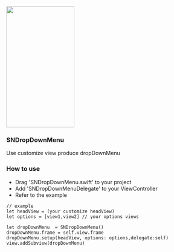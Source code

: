 <img src="http://snowzero.myds.me/github/image/SNDropDownMenu.gif" width=180 height=320>


### SNDropDownMenu
Use customize view produce dropDownMenu 

### How to use

- Drag 'SNDropDownMenu.swift' to your project
- Add 'SNDropDownMenuDelegate' to your ViewController
- Refer to the example
```
// example
let headView = (your customize headView)
let options = [view1,view2] // your options views

let dropDownMenu  = SNDropDownMenu()
dropDownMenu.frame = self.view.frame
dropDownMenu.setup(headView, options: options,delegate:self)
view.addSubview(dropDownMenu)
```
